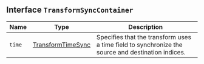 ## Interface `TransformSyncContainer`

| Name | Type | Description |
| - | - | - |
| `time` | [TransformTimeSync](./TransformTimeSync.md) | Specifies that the transform uses a time field to synchronize the source and destination indices. |
